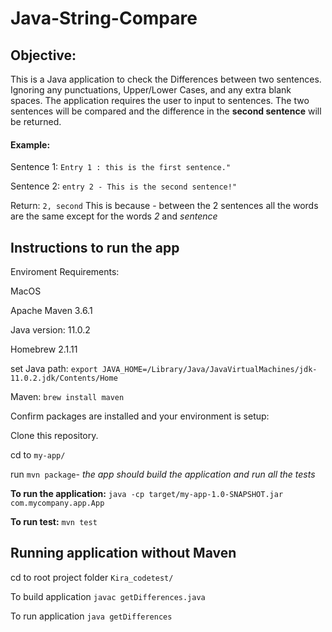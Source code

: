 # Java-String-Compare

## Objective:
This is a Java application to check the Differences between two sentences. Ignoring any punctuations, Upper/Lower Cases, and any extra blank spaces.
The application requires the user to input to sentences. The two sentences will be compared and the difference in the **second sentence** will be returned.

#### Example:
Sentence 1: `Entry 1 : this is the first sentence."`

Sentence 2: `entry 2 - This is the second sentence!"`

Return: `2, second`
This is because - between the 2 sentences all the words are the same except for the words *2* and *sentence* 

## Instructions to run the app
Enviroment Requirements:

MacOS

Apache Maven 3.6.1 

Java version: 11.0.2

Homebrew 2.1.11


set Java path: `export JAVA_HOME=/Library/Java/JavaVirtualMachines/jdk-11.0.2.jdk/Contents/Home`

Maven: `brew install maven`

Confirm packages are installed and your environment is setup:

Clone this repository.

cd to `my-app/`

run `mvn package`- *the app should build the application and run all the tests*

**To run the application:** `java -cp target/my-app-1.0-SNAPSHOT.jar com.mycompany.app.App` 

**To run test:** `mvn test`

## Running application without Maven
cd to root project folder `Kira_codetest/`

To build application `javac getDifferences.java`

To run application `java getDifferences `

